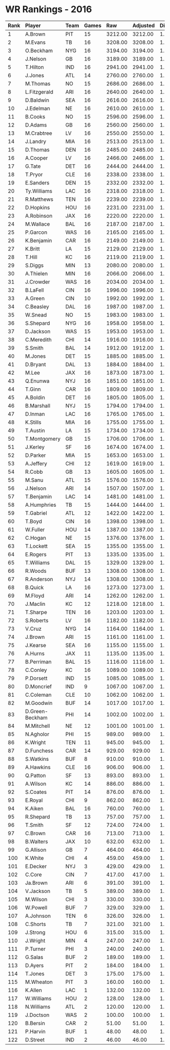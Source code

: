 # WR Rankings - 2016

| Rank | Player          | Team | Games | Raw     | Adjusted | Difficulty | Avg/Game | Typical | Consistency | Trend    |
| :----| :---------------| :----| :-----| :-------| :--------| :----------| :--------| :-------| :-----------| :--------|
| 1    | A.Brown         | PIT  | 15    | 3212.00 | 3212.00  | 1.000      | 214.13   | 220.50  | 6/3/6       | +90.8%   |
| 2    | M.Evans         | TB   | 16    | 3208.00 | 3208.00  | 1.000      | 200.50   | 207.00  | 8/1/7       | +110.6%  |
| 3    | O.Beckham       | NYG  | 16    | 3194.00 | 3194.00  | 1.000      | 199.62   | 194.50  | 7/2/7       | +92.0%   |
| 4    | J.Nelson        | GB   | 16    | 3189.00 | 3189.00  | 1.000      | 199.31   | 209.50  | 8/3/5       | +87.3%   |
| 5    | T.Hilton        | IND  | 16    | 2941.00 | 2941.00  | 1.000      | 183.81   | 190.50  | 10/0/6      | +121.1%  |
| 6    | J.Jones         | ATL  | 14    | 2760.00 | 2760.00  | 1.000      | 197.14   | 175.50  | 5/1/8       | +170.5%  |
| 7    | M.Thomas        | NO   | 15    | 2686.00 | 2686.00  | 1.000      | 179.07   | 180.00  | 8/2/5       | +102.3%  |
| 8    | L.Fitzgerald    | ARI  | 16    | 2640.00 | 2640.00  | 1.000      | 165.00   | 165.50  | 9/0/7       | +90.1%   |
| 9    | D.Baldwin       | SEA  | 16    | 2616.00 | 2616.00  | 1.000      | 163.50   | 174.00  | 12/0/4      | +129.5%  |
| 10   | J.Edelman       | NE   | 16    | 2610.00 | 2610.00  | 1.000      | 163.12   | 164.00  | 6/4/6       | +69.1%   |
| 11   | B.Cooks         | NO   | 15    | 2596.00 | 2596.00  | 1.000      | 173.07   | 157.50  | 7/3/5       | +123.7%  |
| 12   | D.Adams         | GB   | 16    | 2560.00 | 2560.00  | 1.000      | 160.00   | 148.00  | 6/3/7       | +162.6%  |
| 13   | M.Crabtree      | LV   | 16    | 2550.00 | 2550.00  | 1.000      | 159.38   | 162.00  | 7/1/8       | +129.5%  |
| 14   | J.Landry        | MIA  | 16    | 2513.00 | 2513.00  | 1.000      | 157.06   | 169.00  | 10/1/5      | +94.3%   |
| 15   | D.Thomas        | DEN  | 16    | 2485.00 | 2485.00  | 1.000      | 155.31   | 168.50  | 10/1/5      | +74.3%   |
| 16   | A.Cooper        | LV   | 16    | 2466.00 | 2466.00  | 1.000      | 154.12   | 162.00  | 11/1/4      | +113.3%  |
| 17   | G.Tate          | DET  | 16    | 2444.00 | 2444.00  | 1.000      | 152.75   | 159.00  | 10/0/6      | +155.7%  |
| 18   | T.Pryor         | CLE  | 16    | 2338.00 | 2338.00  | 1.000      | 146.12   | 135.50  | 8/0/8       | +162.5%  |
| 19   | E.Sanders       | DEN  | 15    | 2332.00 | 2332.00  | 1.000      | 155.47   | 165.50  | 10/1/4      | +136.9%  |
| 20   | Ty.Williams     | LAC  | 16    | 2318.00 | 2318.00  | 1.000      | 144.88   | 163.50  | 10/0/6      | +113.7%  |
| 21   | R.Matthews      | TEN  | 16    | 2239.00 | 2239.00  | 1.000      | 139.94   | 128.50  | 6/3/7       | +108.0%  |
| 22   | D.Hopkins       | HOU  | 16    | 2231.00 | 2231.00  | 1.000      | 139.44   | 150.00  | 9/1/6       | +101.5%  |
| 23   | A.Robinson      | JAX  | 16    | 2220.00 | 2220.00  | 1.000      | 138.75   | 151.50  | 8/1/7       | +188.1%  |
| 24   | M.Wallace       | BAL  | 16    | 2187.00 | 2187.00  | 1.000      | 136.69   | 143.00  | 9/1/6       | +90.8%   |
| 25   | P.Garcon        | WAS  | 16    | 2165.00 | 2165.00  | 1.000      | 135.31   | 142.00  | 6/3/7       | +70.0%   |
| 26   | K.Benjamin      | CAR  | 16    | 2149.00 | 2149.00  | 1.000      | 134.31   | 142.00  | 7/3/6       | +152.3%  |
| 27   | K.Britt         | LA   | 15    | 2129.00 | 2129.00  | 1.000      | 141.93   | 138.00  | 7/1/7       | +91.8%   |
| 28   | T.Hill          | KC   | 16    | 2119.00 | 2119.00  | 1.000      | 132.44   | 132.00  | 6/5/5       | +125.0%  |
| 29   | S.Diggs         | MIN  | 13    | 2080.00 | 2080.00  | 1.000      | 160.00   | 161.50  | 8/0/5       | +173.7%  |
| 30   | A.Thielen       | MIN  | 16    | 2066.00 | 2066.00  | 1.000      | 129.12   | 124.00  | 8/2/6       | +227.7%  |
| 31   | J.Crowder       | WAS  | 16    | 2034.00 | 2034.00  | 1.000      | 127.12   | 125.00  | 6/0/10      | +151.3%  |
| 32   | B.LaFell        | CIN  | 16    | 1996.00 | 1996.00  | 1.000      | 124.75   | 133.50  | 9/1/6       | +178.0%  |
| 33   | A.Green         | CIN  | 10    | 1992.00 | 1992.00  | 1.000      | 199.20   | 206.50  | 5/1/4       | INACTIVE |
| 34   | C.Beasley       | DAL  | 16    | 1987.00 | 1987.00  | 1.000      | 124.19   | 130.00  | 9/1/6       | +77.9%   |
| 35   | W.Snead         | NO   | 15    | 1983.00 | 1983.00  | 1.000      | 132.20   | 126.50  | 8/1/6       | +147.5%  |
| 36   | S.Shepard       | NYG  | 16    | 1958.00 | 1958.00  | 1.000      | 122.38   | 127.00  | 7/2/7       | +118.9%  |
| 37   | D.Jackson       | WAS  | 15    | 1953.00 | 1953.00  | 1.000      | 130.20   | 133.50  | 8/0/7       | +145.0%  |
| 38   | C.Meredith      | CHI  | 14    | 1916.00 | 1916.00  | 1.000      | 136.86   | 138.50  | 9/0/5       | +229.6%  |
| 39   | S.Smith         | BAL  | 14    | 1912.00 | 1912.00  | 1.000      | 136.57   | 133.50  | 7/2/5       | +121.3%  |
| 40   | M.Jones         | DET  | 15    | 1885.00 | 1885.00  | 1.000      | 125.67   | 110.50  | 6/1/8       | +160.5%  |
| 41   | D.Bryant        | DAL  | 13    | 1884.00 | 1884.00  | 1.000      | 144.92   | 131.00  | 4/2/7       | +235.9%  |
| 42   | M.Lee           | JAX  | 16    | 1873.00 | 1873.00  | 1.000      | 117.06   | 131.00  | 7/3/6       | +103.6%  |
| 43   | Q.Enunwa        | NYJ  | 16    | 1851.00 | 1851.00  | 1.000      | 115.69   | 116.00  | 8/0/8       | +148.6%  |
| 44   | T.Ginn          | CAR  | 16    | 1809.00 | 1809.00  | 1.000      | 113.06   | 116.00  | 7/3/6       | +135.6%  |
| 45   | A.Boldin        | DET  | 16    | 1805.00 | 1805.00  | 1.000      | 112.81   | 120.50  | 10/1/5      | +98.3%   |
| 46   | B.Marshall      | NYJ  | 15    | 1794.00 | 1794.00  | 1.000      | 119.60   | 124.00  | 10/1/4      | +127.7%  |
| 47   | D.Inman         | LAC  | 16    | 1765.00 | 1765.00  | 1.000      | 110.31   | 100.00  | 5/3/8       | +189.6%  |
| 48   | K.Stills        | MIA  | 16    | 1755.00 | 1755.00  | 1.000      | 109.69   | 98.00   | 6/0/10      | +164.9%  |
| 49   | T.Austin        | LA   | 15    | 1734.00 | 1734.00  | 1.000      | 115.60   | 117.00  | 8/0/7       | +193.7%  |
| 50   | T.Montgomery    | GB   | 15    | 1706.00 | 1706.00  | 1.000      | 113.73   | 101.50  | 7/1/7       | +606.5%  |
| 51   | J.Kerley        | SF   | 16    | 1674.00 | 1674.00  | 1.000      | 104.62   | 101.00  | 9/0/7       | +229.2%  |
| 52   | D.Parker        | MIA  | 15    | 1653.00 | 1653.00  | 1.000      | 110.20   | 106.00  | 7/2/6       | +179.6%  |
| 53   | A.Jeffery       | CHI  | 12    | 1619.00 | 1619.00  | 1.000      | 134.92   | 137.50  | 4/2/6       | +82.1%   |
| 54   | R.Cobb          | GB   | 13    | 1605.00 | 1605.00  | 1.000      | 123.46   | 117.50  | 8/1/4       | +163.5%  |
| 55   | M.Sanu          | ATL  | 15    | 1576.00 | 1576.00  | 1.000      | 105.07   | 106.00  | 9/0/6       | +175.4%  |
| 56   | J.Nelson        | ARI  | 14    | 1507.00 | 1507.00  | 1.000      | 107.64   | 98.00   | 7/0/7       | +350.0%  |
| 57   | T.Benjamin      | LAC  | 14    | 1481.00 | 1481.00  | 1.000      | 105.79   | 93.50   | 5/0/9       | +213.7%  |
| 58   | A.Humphries     | TB   | 15    | 1444.00 | 1444.00  | 1.000      | 96.27    | 88.50   | 7/0/8       | +251.2%  |
| 59   | T.Gabriel       | ATL  | 12    | 1422.00 | 1422.00  | 1.000      | 118.50   | 117.50  | 6/0/6       | +201.7%  |
| 60   | T.Boyd          | CIN  | 16    | 1398.00 | 1398.00  | 1.000      | 87.38    | 89.00   | 9/0/7       | +196.0%  |
| 61   | W.Fuller        | HOU  | 14    | 1387.00 | 1387.00  | 1.000      | 99.07    | 83.50   | 7/1/6       | +165.0%  |
| 62   | C.Hogan         | NE   | 15    | 1376.00 | 1376.00  | 1.000      | 91.73    | 89.00   | 8/0/7       | +388.6%  |
| 63   | T.Lockett       | SEA  | 15    | 1355.00 | 1355.00  | 1.000      | 90.33    | 74.50   | 9/1/5       | +253.3%  |
| 64   | E.Rogers        | PIT  | 13    | 1335.00 | 1335.00  | 1.000      | 102.69   | 99.00   | 7/0/6       | +189.5%  |
| 65   | T.Williams      | DAL  | 15    | 1329.00 | 1329.00  | 1.000      | 88.60    | 84.50   | 8/0/7       | +174.8%  |
| 66   | R.Woods         | BUF  | 13    | 1308.00 | 1308.00  | 1.000      | 100.62   | 91.50   | 7/1/5       | +200.9%  |
| 67   | R.Anderson      | NYJ  | 14    | 1308.00 | 1308.00  | 1.000      | 93.43    | 83.50   | 7/0/7       | +187.0%  |
| 68   | B.Quick         | LA   | 16    | 1273.00 | 1273.00  | 1.000      | 79.56    | 80.00   | 8/0/8       | +230.1%  |
| 69   | M.Floyd         | ARI  | 14    | 1262.00 | 1262.00  | 1.000      | 90.14    | 89.00   | 5/1/8       | +139.2%  |
| 70   | J.Maclin        | KC   | 12    | 1218.00 | 1218.00  | 1.000      | 101.50   | 118.00  | 7/0/5       | +160.4%  |
| 71   | T.Sharpe        | TEN  | 16    | 1203.00 | 1203.00  | 1.000      | 75.19    | 75.00   | 8/0/8       | +359.5%  |
| 72   | S.Roberts       | LV   | 16    | 1182.00 | 1182.00  | 1.000      | 73.88    | 76.50   | 10/0/6      | +129.2%  |
| 73   | V.Cruz          | NYG  | 14    | 1164.00 | 1164.00  | 1.000      | 83.14    | 81.00   | 8/0/6       | +205.6%  |
| 74   | J.Brown         | ARI  | 15    | 1161.00 | 1161.00  | 1.000      | 77.40    | 84.50   | 10/0/5      | +576.3%  |
| 75   | J.Kearse        | SEA  | 16    | 1155.00 | 1155.00  | 1.000      | 72.19    | 77.50   | 9/2/5       | +139.7%  |
| 76   | A.Hurns         | JAX  | 11    | 1135.00 | 1135.00  | 1.000      | 103.18   | 92.00   | 3/2/6       | INACTIVE |
| 77   | B.Perriman      | BAL  | 15    | 1116.00 | 1116.00  | 1.000      | 74.40    | 72.50   | 7/2/6       | +128.5%  |
| 78   | C.Conley        | KC   | 16    | 1089.00 | 1089.00  | 1.000      | 68.06    | 69.50   | 9/0/7       | +132.0%  |
| 79   | P.Dorsett       | IND  | 15    | 1085.00 | 1085.00  | 1.000      | 72.33    | 75.50   | 9/1/5       | +131.1%  |
| 80   | D.Moncrief      | IND  | 9     | 1067.00 | 1067.00  | 1.000      | 118.56   | 128.50  | 3/1/5       | +137.3%  |
| 81   | C.Coleman       | CLE  | 10    | 1062.00 | 1062.00  | 1.000      | 106.20   | 89.50   | 3/2/5       | +117.0%  |
| 82   | M.Goodwin       | BUF  | 14    | 1017.00 | 1017.00  | 1.000      | 72.64    | 63.00   | 8/0/6       | +260.2%  |
| 83   | D.Green-Beckham | PHI  | 14    | 1002.00 | 1002.00  | 1.000      | 71.57    | 63.50   | 7/0/7       | +241.4%  |
| 84   | M.Mitchell      | NE   | 12    | 1001.00 | 1001.00  | 1.000      | 83.42    | 102.50  | 8/0/4       | +437.6%  |
| 85   | N.Agholor       | PHI  | 15    | 989.00  | 989.00   | 1.000      | 65.93    | 66.00   | 8/0/7       | +188.8%  |
| 86   | K.Wright        | TEN  | 11    | 945.00  | 945.00   | 1.000      | 85.91    | 70.50   | 6/0/5       | +367.4%  |
| 87   | D.Funchess      | CAR  | 14    | 929.00  | 929.00   | 1.000      | 66.36    | 64.50   | 6/0/8       | +192.0%  |
| 88   | S.Watkins       | BUF  | 8     | 910.00  | 910.00   | 1.000      | 113.75   | 121.50  | 6/0/2       | +150.0%  |
| 89   | A.Hawkins       | CLE  | 16    | 906.00  | 906.00   | 1.000      | 56.62    | 47.50   | 8/2/6       | +287.1%  |
| 90   | Q.Patton        | SF   | 13    | 893.00  | 893.00   | 1.000      | 68.69    | 66.50   | 7/1/5       | +212.9%  |
| 91   | A.Wilson        | KC   | 14    | 886.00  | 886.00   | 1.000      | 63.29    | 64.00   | 9/0/5       | +398.6%  |
| 92   | S.Coates        | PIT  | 14    | 876.00  | 876.00   | 1.000      | 62.57    | 44.50   | 8/1/5       | +2046.2% |
| 93   | E.Royal         | CHI  | 9     | 862.00  | 862.00   | 1.000      | 95.78    | 82.00   | 4/0/5       | INACTIVE |
| 94   | K.Aiken         | BAL  | 16    | 760.00  | 760.00   | 1.000      | 47.50    | 48.50   | 9/1/6       | +257.8%  |
| 95   | R.Shepard       | TB   | 13    | 757.00  | 757.00   | 1.000      | 58.23    | 59.50   | 8/0/5       | +309.6%  |
| 96   | T.Smith         | SF   | 12    | 724.00  | 724.00   | 1.000      | 60.33    | 68.00   | 8/1/3       | INACTIVE |
| 97   | C.Brown         | CAR  | 16    | 713.00  | 713.00   | 1.000      | 44.56    | 43.00   | 9/2/5       | +344.3%  |
| 98   | B.Walters       | JAX  | 10    | 632.00  | 632.00   | 1.000      | 63.20    | 53.00   | 4/0/6       | +803.2%  |
| 99   | G.Allison       | GB   | 7     | 464.00  | 464.00   | 1.000      | 66.29    | 61.00   | 4/0/3       | +1275.0% |
| 100  | K.White         | CHI  | 4     | 459.00  | 459.00   | 1.000      | 114.75   | 125.00  | 2/1/1       | INACTIVE |
| 101  | E.Decker        | NYJ  | 3     | 429.00  | 429.00   | 1.000      | 143.00   | 143.00  | 2/0/1       | INACTIVE |
| 102  | C.Core          | CIN  | 7     | 417.00  | 417.00   | 1.000      | 59.57    | 66.00   | 4/0/3       | +1076.0% |
| 103  | Ja.Brown        | ARI  | 6     | 391.00  | 391.00   | 1.000      | 65.17    | 60.50   | 3/0/3       | INACTIVE |
| 104  | V.Jackson       | TB   | 5     | 389.00  | 389.00   | 1.000      | 77.80    | 77.00   | 1/3/1       | INACTIVE |
| 105  | M.Wilson        | CHI  | 3     | 330.00  | 330.00   | 1.000      | 110.00   | 110.00  | 2/0/1       | INACTIVE |
| 106  | W.Powell        | BUF  | 7     | 329.00  | 329.00   | 1.000      | 47.00    | 40.50   | 3/0/4       | INACTIVE |
| 107  | A.Johnson       | TEN  | 6     | 326.00  | 326.00   | 1.000      | 54.33    | 42.00   | 2/0/4       | INACTIVE |
| 108  | C.Shorts        | TB   | 7     | 321.00  | 321.00   | 1.000      | 45.86    | 46.00   | 5/0/2       | INACTIVE |
| 109  | J.Strong        | HOU  | 6     | 315.00  | 315.00   | 1.000      | 52.50    | 60.50   | 4/0/2       | INACTIVE |
| 110  | J.Wright        | MIN  | 4     | 247.00  | 247.00   | 1.000      | 61.75    | 77.50   | 2/1/1       | N/A      |
| 111  | P.Turner        | PHI  | 3     | 240.00  | 240.00   | 1.000      | 80.00    | 80.00   | 2/0/1       | N/A      |
| 112  | G.Salas         | BUF  | 2     | 189.00  | 189.00   | 1.000      | 94.50    | 94.50   | 1/0/1       | INACTIVE |
| 113  | D.Ayers         | PIT  | 2     | 184.00  | 184.00   | 1.000      | 92.00    | 92.00   | 1/0/1       | N/A      |
| 114  | T.Jones         | DET  | 3     | 175.00  | 175.00   | 1.000      | 58.33    | 58.33   | 2/0/1       | N/A      |
| 115  | M.Wheaton       | PIT  | 3     | 160.00  | 160.00   | 1.000      | 53.33    | 53.33   | 2/0/1       | INACTIVE |
| 116  | K.Allen         | LAC  | 1     | 132.00  | 132.00   | 1.000      | 132.00   | 132.00  | 0/1/0       | INACTIVE |
| 117  | W.Williams      | HOU  | 2     | 128.00  | 128.00   | 1.000      | 64.00    | 64.00   | 1/0/1       | N/A      |
| 118  | N.Williams      | ATL  | 2     | 120.00  | 120.00   | 1.000      | 60.00    | 60.00   | 1/0/1       | N/A      |
| 119  | J.Doctson       | WAS  | 2     | 100.00  | 100.00   | 1.000      | 50.00    | 50.00   | 1/0/1       | INACTIVE |
| 120  | B.Bersin        | CAR  | 2     | 51.00   | 51.00    | 1.000      | 25.50    | 25.50   | 1/0/1       | N/A      |
| 121  | P.Harvin        | BUF  | 1     | 48.00   | 48.00    | 1.000      | 48.00    | 48.00   | 0/1/0       | INACTIVE |
| 122  | D.Street        | IND  | 2     | 46.00   | 46.00    | 1.000      | 23.00    | 23.00   | 1/0/1       | INACTIVE |

